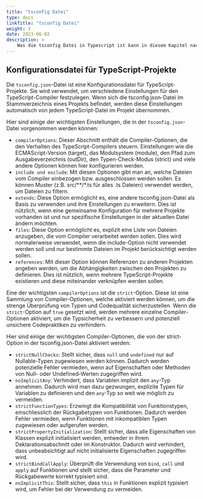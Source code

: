 ```yaml
---
title: "tsconfig Datei"
type: docs
linkTitle: "tsconfig Datei"
weight: 3
date: 2023-06-02
description: >
    Was die tsconfig Datei in Typescript ist kann in diesem Kapitel nachgelesen werden.
---
```


## Konfigurationsdatei für TypeScript-Projekte
Die `tsconfig.json`-Datei ist eine Konfigurationsdatei für TypeScript-Projekte. Sie wird verwendet, um verschiedene Einstellungen für den TypeScript-Compiler festzulegen. Wenn sich die tsconfig.json-Datei im Stammverzeichnis eines Projekts befindet, werden diese Einstellungen automatisch von jedem TypeScript-Datei im Projekt übernommen.

Hier sind einige der wichtigsten Einstellungen, die in der `tsconfig.json`-Datei vorgenommen werden können:

* `compilerOptions`: Dieser Abschnitt enthält die Compiler-Optionen, die den Verhalten des TypeScript-Compilers steuern. Einstellungen wie die ECMAScript-Version (target), das Modulsystem (module), den Pfad zum Ausgabeverzeichnis (outDir), den Typen-Check-Modus (strict) und viele andere Optionen können hier konfigurieren werden.
* `include und exclude`: Mit diesen Optionen gibt man an, welche Dateien vom Compiler einbezogen bzw. ausgeschlossen werden sollen. Es können Muster (z.B. src/**/*.ts für alles .ts Dateien) verwendet werden, um Dateien zu filtern.
* `extends`: Diese Option ermöglicht es, eine andere tsconfig.json-Datei als Basis zu verwenden und ihre Einstellungen zu erweitern. Dies ist nützlich, wenn eine gemeinsame Konfiguration für mehrere Projekte vorhanden ist und nur spezifische Einstellungen in der aktuellen Datei ändern möchten.
* `files`: Diese Option ermöglicht es, explizit eine Liste von Dateien anzugeben, die vom Compiler verarbeitet werden sollen. Dies wird normalerweise verwendet, wenn die include-Option nicht verwendet werden soll und nur bestimmte Dateien im Projekt berücksichtigt werden sollen.
* `references`: Mit dieser Option können Referenzen zu anderen Projekten angeben werden, um die Abhängigkeiten zwischen den Projekten zu definieren. Dies ist nützlich, wenn mehrere TypeScript-Projekte existieren und diese miteinander verknüpfen werden sollen.

Eine der wichtigsten `compilerOptions` ist die `strict`-Option. Diese ist eine Sammlung von Compiler-Optionen, welche aktiviert werden können, um die strenge Überprüfung von Typen und Codequalität sicherzustellen. Wenn die `strict`-Option auf `true` gesetzt wird, werden mehrere einzelne Compiler-Optionen aktiviert, um die Typsicherheit zu verbessern und potenziell unsichere Codepraktiken zu verhindern.

Hier sind einige der wichtigsten Compiler-Optionen, die von der strict-Option in der tsconfig.json-Datei aktiviert werden:

* `strictNullChecks`: Stellt sicher, dass `null` und `undefined` nur auf Nullable-Typen zugewiesen werden können. Dadurch werden potenzielle Fehler vermieden, wenn auf Eigenschaften oder Methoden von Null- oder Undefined-Werten zugegriffen wird.
* `noImplicitAny`: Verhindert, dass Variablen implizit den `any`-Typ annehmen. Dadurch wird man dazu gezwungen, explizite Typen für Variablen zu definieren und den `any`-Typ so weit wie möglich zu vermeiden.
* `strictFunctionTypes`: Erzwingt die Kompatibilität von Funktionstypen, einschliesslich der Rückgabetypen von Funktionen. Dadurch werden Fehler vermieden, wenn Funktionen mit inkompatiblen Typen zugewiesen oder aufgerufen werden. 
* `strictPropertyInitialization`: Stellt sicher, dass alle Eigenschaften von Klassen explizit initialisiert werden, entweder in ihrem Deklarationsabschnitt oder im Konstruktor. Dadurch wird verhindert, dass unbeabsichtigt auf nicht initialisierte Eigenschaften zugegriffen wird. 
* `strictBindCallApply`: Überprüft die Verwendung von `bind`, `call` und `apply` auf Funktionen und stellt sicher, dass die Parameter und Rückgabewerte korrekt typisiert sind. 
* `noImplicitThis`: Stellt sicher, dass `this` in Funktionen explizit typisiert wird, um Fehler bei der Verwendung zu vermeiden.

